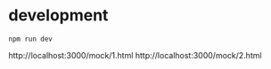 # development

```
npm run dev
```
http://localhost:3000/mock/1.html
http://localhost:3000/mock/2.html